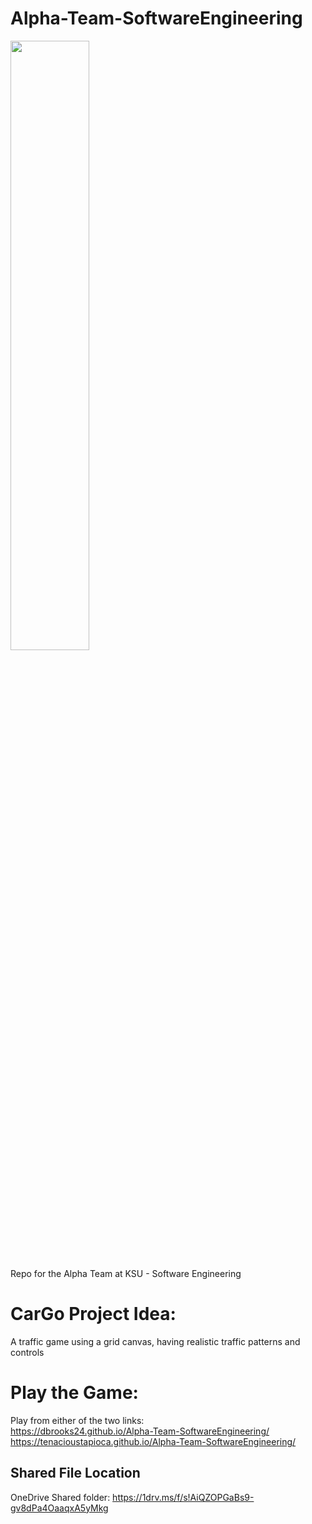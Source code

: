 # Alpha-Team-SoftwareEngineering
<img src="https://user-images.githubusercontent.com/34782511/191133941-1f1a61ec-3aa8-43db-bca8-6e63eb1f3061.jpg" width="50%" height="50%">

Repo for the Alpha Team at KSU - Software Engineering

# CarGo Project Idea:
A traffic game using a grid canvas, having realistic traffic patterns and controls

# Play the Game:
Play from either of the two links:
    <br>https://dbrooks24.github.io/Alpha-Team-SoftwareEngineering/
    <br>https://tenacioustapioca.github.io/Alpha-Team-SoftwareEngineering/


## Shared File Location
OneDrive Shared folder: https://1drv.ms/f/s!AiQZOPGaBs9-gv8dPa4OaaqxA5yMkg
